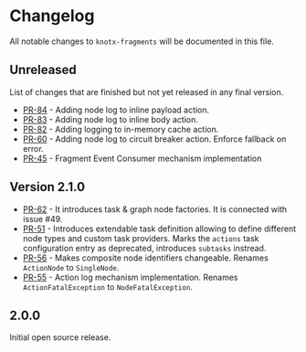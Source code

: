 # Changelog
All notable changes to `knotx-fragments` will be documented in this file.

## Unreleased
List of changes that are finished but not yet released in any final version.
- [PR-84](https://github.com/Knotx/knotx-fragments/pull/84) - Adding node log to inline payload action.
- [PR-83](https://github.com/Knotx/knotx-fragments/pull/83) - Adding node log to inline body action.
- [PR-82](https://github.com/Knotx/knotx-fragments/pull/82) - Adding logging to in-memory cache action.
- [PR-60](https://github.com/Knotx/knotx-fragments/pull/60) - Adding node log to circuit breaker action. Enforce fallback on error.
- [PR-45](https://github.com/Knotx/knotx-fragments/pull/46) - Fragment Event Consumer mechanism implementation

## Version 2.1.0
- [PR-62](https://github.com/Knotx/knotx-fragments/pull/62) - It introduces task & graph node factories. It is connected with issue #49.
- [PR-51](https://github.com/Knotx/knotx-fragments/pull/51) - Introduces extendable task definition allowing to define different node types and custom task providers. Marks the `actions` task configuration entry as deprecated, introduces `subtasks` instread.
- [PR-56](https://github.com/Knotx/knotx-fragments/pull/56) - Makes composite node identifiers changeable. Renames `ActionNode` to `SingleNode`. 
- [PR-55](https://github.com/Knotx/knotx-fragments/pull/55) - Action log mechanism implementation. Renames `ActionFatalException` to `NodeFatalException`.

## 2.0.0
Initial open source release.
